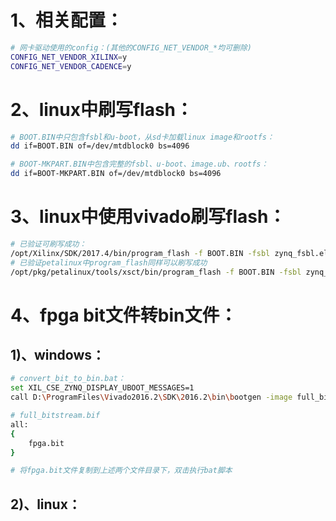 # 1、相关配置：

```bash
# 网卡驱动使用的config：(其他的CONFIG_NET_VENDOR_*均可删除)
CONFIG_NET_VENDOR_XILINX=y
CONFIG_NET_VENDOR_CADENCE=y
```

# 2、linux中刷写flash：

```bash
# BOOT.BIN中只包含fsbl和u-boot，从sd卡加载linux image和rootfs：
dd if=BOOT.BIN of=/dev/mtdblock0 bs=4096

# BOOT-MKPART.BIN中包含完整的fsbl、u-boot、image.ub、rootfs：
dd if=BOOT-MKPART.BIN of=/dev/mtdblock0 bs=4096
```

# 3、linux中使用vivado刷写flash：

```bash
# 已验证可刷写成功：
/opt/Xilinx/SDK/2017.4/bin/program_flash -f BOOT.BIN -fsbl zynq_fsbl.elf -offset 0 -flash_type qspi_single
# 已验证petalinux中program_flash同样可以刷写成功
/opt/pkg/petalinux/tools/xsct/bin/program_flash -f BOOT.BIN -fsbl zynq_fsbl.elf -offset 0 -flash_type qspi-x4-single
```

# 4、fpga bit文件转bin文件：

## 1)、windows：

```bash
# convert_bit_to_bin.bat：
set XIL_CSE_ZYNQ_DISPLAY_UBOOT_MESSAGES=1
call D:\ProgramFiles\Vivado2016.2\SDK\2016.2\bin\bootgen -image full_bitstream.bif -arch zynq -process_bitstream bin -log info -w

# full_bitstream.bif
all:
{
    fpga.bit
}

# 将fpga.bit文件复制到上述两个文件目录下，双击执行bat脚本
```

## 2)、linux：

```bash

```



